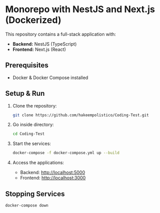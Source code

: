 # Monorepo with NestJS and Next.js (Dockerized)

This repository contains a full-stack application with:
- **Backend:** NestJS (TypeScript)
- **Frontend:** Next.js (React)

## Prerequisites
- Docker & Docker Compose installed

## Setup & Run
1. Clone the repository:
   ```sh
   git clone https://github.com/hakeempolistico/Coding-Test.git
   ```
2. Go inside directory:
   ```sh
   cd Coding-Test
   ```

3. Start the services:
   ```sh
   docker-compose -f docker-compose.yml up --build
   ```

4. Access the applications:
   - Backend: [http://localhost:5000](http://localhost:5000)
   - Frontend: [http://localhost:3000](http://localhost:3000)

## Stopping Services
```sh
docker-compose down
```
